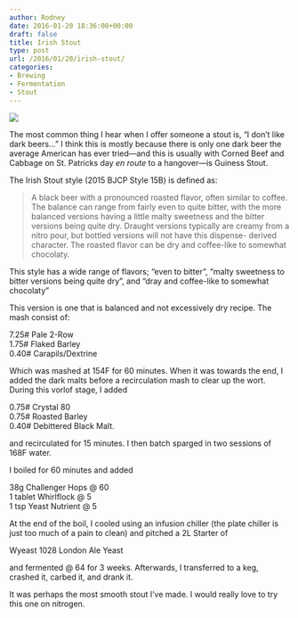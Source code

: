 ```yaml
---
author: Rodney
date: 2016-01-20 18:36:08+00:00
draft: false
title: Irish Stout
type: post
url: /2016/01/20/irish-stout/
categories:
- Brewing
- Fermentation
- Stout
---
```


[![](http://smythescottage.files.wordpress.com/2016/01/1453314741_thumb.jpeg)
](http://smythescottage.files.wordpress.com/2016/01/1453314741_full.jpeg)

  
The most common thing I hear when I offer someone a stout is, “I don’t like dark beers…”  I think this is mostly because there is only one dark beer the average American has ever tried—and this is usually with Corned Beef and Cabbage on St. Patricks day _en route_ to a hangover—is Guiness Stout.  

The Irish Stout style (2015 BJCP Style 15B) is defined as:  
<blockquote>A black beer with a pronounced roasted flavor, often similar to coffee. The balance can range from fairly even to quite bitter, with the more balanced versions having a little malty sweetness and the bitter versions being quite dry. Draught versions typically are creamy from a nitro pour, but bottled versions will not have this dispense- derived character. The roasted flavor can be dry and coffee-like to somewhat chocolaty.</blockquote>

This style has a wide range of flavors; “even to bitter”, “malty sweetness to bitter versions being quite dry”, and  “dray and coffee-like to somewhat chocolaty”  

This version is one that is balanced and not excessively dry recipe.  The mash consist of:

7.25# Pale 2-Row  
1.75# Flaked Barley  
0.40# Carapils/Dextrine

Which was mashed at 154F for 60 minutes.  When it was towards the end, I added the dark malts before a recirculation mash to clear up the wort. During this vorlof stage, I added

0.75# Crystal 80  
0.75# Roasted Barley  
0.40# Debittered Black Malt.

and recirculated for 15 minutes.  I then batch sparged in two sessions of 168F water.

I boiled for 60 minutes and added 

38g Challenger Hops @ 60  
1 tablet Whirlflock @ 5  
1 tsp Yeast Nutrient @ 5

At the end of the boil, I cooled using an infusion chiller (the plate chiller is just too much of a pain to clean) and pitched a 2L Starter of

Wyeast 1028 London Ale Yeast 

and fermented @ 64 for 3 weeks.  Afterwards, I transferred to a keg, crashed it, carbed it, and drank it.  

It was perhaps the most smooth stout I’ve made.  I would really love to try this one on nitrogen.
